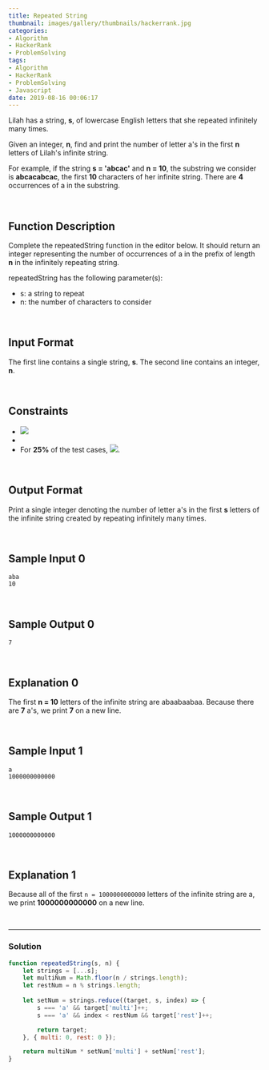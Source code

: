 ```yaml
---
title: Repeated String
thumbnail: images/gallery/thumbnails/hackerrank.jpg
categories:
- Algorithm
- HackerRank
- ProblemSolving
tags:
- Algorithm
- HackerRank
- ProblemSolving
- Javascript
date: 2019-08-16 00:06:17
---
```

  
  
  
Lilah has a string, **s**, of lowercase English letters that she repeated infinitely many times.

Given an integer, **n**, find and print the number of letter a's in the first **n** letters of Lilah's infinite string.

For example, if the string **s = 'abcac'** and **n = 10**, the substring we consider is **abcacabcac**, the first **10** characters of her infinite string. There are **4** occurrences of a in the substring.

<br/>
<!-- more -->

## Function Description

Complete the repeatedString function in the editor below. It should return an integer representing the number of occurrences of a in the prefix of length **n** in the infinitely repeating string.

repeatedString has the following parameter(s):

- s: a string to repeat
- n: the number of characters to consider

<br/>

## Input Format

The first line contains a single string, **s**. 
The second line contains an integer, **n**.

<br/>

## Constraints

- ![](https://latex.codecogs.com/gif.latex?1\leq&space;|s|\leq&space;100)
- [](https://latex.codecogs.com/gif.latex?1\leq&space;n\leq&space;10^{12})
- For **25%** of the test cases, ![](https://latex.codecogs.com/gif.latex?n&space;\leq&space;10^{6}).

<br/>

## Output Format

Print a single integer denoting the number of letter a's in the first **s** letters of the infinite string created by repeating  infinitely many times.

<br/>

## Sample Input 0
```
aba
10
```

<br/>

## Sample Output 0
```
7
```

<br/>

## Explanation 0 

The first **n = 10** letters of the infinite string are abaabaabaa. Because there are **7** a's, we print **7** on a new line.

<br/>

## Sample Input 1
```
a
1000000000000
```

<br/>

## Sample Output 1
```
1000000000000
```

<br/>

## Explanation 1 

Because all of the first `n = 1000000000000` letters of the infinite string are a, we print **1000000000000** on a new line.

<br/>

---

### Solution

```javascript
function repeatedString(s, n) {
    let strings = [...s];
    let multiNum = Math.floor(n / strings.length);
    let restNum = n % strings.length;
    
    let setNum = strings.reduce((target, s, index) => {
        s === 'a' && target['multi']++;
        s === 'a' && index < restNum && target['rest']++;

        return target;
    }, { multi: 0, rest: 0 });

    return multiNum * setNum['multi'] + setNum['rest'];
}
```